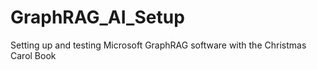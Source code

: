 # GraphRAG_AI_Setup
Setting up and testing Microsoft GraphRAG software with the Christmas Carol Book
